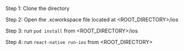 Step 1: Clone the directory

Step 2: Open the .xcworkspace file located at <ROOT_DIRECTORY>/ios

Step 3: run `pod install` from <ROOT_DIRECTORY>/ios

Step 4: run `react-native run-ios` from <ROOT_DIRECTORY>
